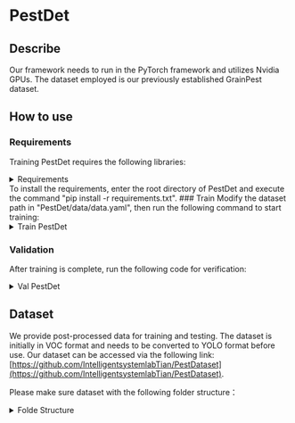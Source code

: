 # PestDet
## Describe
Our framework needs to run in the PyTorch framework and utilizes Nvidia GPUs. The dataset employed is our previously established GrainPest dataset.
## How to use
### Requirements
Training PestDet requires the following libraries:
<details>
  <summary>Requirements</summary>
  matplotlib>=3.2.2  
  
  numpy>=1.18.5  
  opencv-python>=4.1.2  
  Pillow>=7.1.2  
  PyYAML>=5.3.1  
  requests>=2.23.0  
  scipy>=1.4.1  
  torch>=1.7.0  
  torchvision>=0.8.1  
  tqdm>=4.41.0 .  
</details>
To install the requirements, enter the root directory of PestDet and execute the command "pip install -r requirements.txt".
### Train
Modify the dataset path in "PestDet/data/data.yaml", then run the following command to start training:  
<details>
  <summary>Train PestDet</summary>
  python train.py --data data/data.yaml --cfg models/PestDet.yaml
</details>

### Validation
After training is complete, run the following code for verification:
<details>
  <summary>Val PestDet</summary>
  python val.py --data data/data.yaml --weights "The path where the weight is located"
</details>

## Dataset
We provide post-processed data for training and testing. The dataset is initially in VOC format and needs to be converted to YOLO format before use. Our dataset can be accessed via the following link: [https://github.com/IntelligentsystemlabTian/PestDataset](https://github.com/IntelligentsystemlabTian/PestDataset).

Please make sure dataset with the following folder structure：
<details>
  <summary>Folde Structure</summary>
  │PestDataset/  
  
  ├──images/  
  │  ├── train  
  │  │   ├── 1.jpg  
  │  │   ├── ......  
  │  ├── val  
  │  │   ├── 2.jpg  
  │  │   ├── ......  
  │  ├── test  
  │  │   ├── 3.jpg  
  │  │   ├── ......  
  ├──labels/  
  │  ├── train  
  │  │   ├── 1.txt  
  │  │   ├── ......  
  │  ├── val  
  │  │   ├── 2.txt  
  │  │   ├── ......  
  │  ├── test  
  │  │   ├── 3.txt  
  │  │   ├── ......  
</details>  
